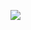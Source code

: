 [<img src="http://www.theroyaljungle.com/wp-content/uploads/2014/12/Logo.png">](http://www.theroyaljungle.com/)
